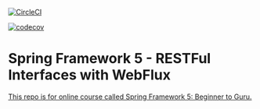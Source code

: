 [![CircleCI](https://circleci.com/gh/RaggerBreak/spring5-webflux-rest.svg?style=svg&circle-token=3dc12c687e0a61d26fa3621dc868a1839ac98939)](https://circleci.com/gh/RaggerBreak/spring5-webflux-rest)


[![codecov](https://codecov.io/gh/RaggerBreak/spring5-webflux-rest/branch/master/graph/badge.svg?token=MIDHEAKO5V)](https://codecov.io/gh/RaggerBreak/spring5-webflux-rest)


# Spring Framework 5 - RESTFul Interfaces with WebFlux

[This repo is for online course called Spring Framework 5: Beginner to Guru.](http://courses.springframework.guru/p/spring-framework-5-begginer-to-guru/?product_id=363173)
